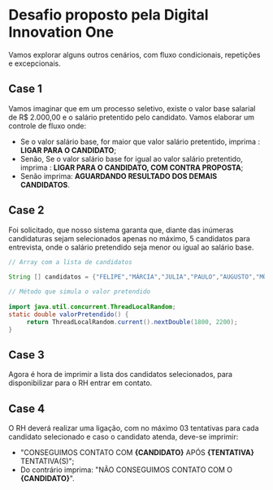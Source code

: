 # Desafio proposto pela Digital Innovation One

Vamos explorar alguns outros cenários, com fluxo condicionais, repetições e excepcionais.

## Case 1

Vamos imaginar que em um processo seletivo, existe o valor base salarial de R$ 2.000,00 e o salário pretentido pelo candidato. Vamos elaborar um controle de fluxo onde:

- Se o valor salário base, for maior que valor salário pretentido, imprima : **LIGAR PARA O CANDIDATO**;
- Senão, Se o valor salário base for igual ao valor salário pretentido, imprima : **LIGAR PARA O CANDIDATO, COM CONTRA PROPOSTA**;
- Senão imprima: **AGUARDANDO RESULTADO DOS DEMAIS CANDIDATOS**.

## Case 2

Foi solicitado, que nosso sistema garanta que, diante das inúmeras candidaturas sejam selecionados apenas no máximo, 5 candidatos para entrevista, onde o salário pretendido seja menor ou igual ao salário base.

```java
// Array com a lista de candidatos
​
String [] candidatos = {"FELIPE","MÁRCIA","JULIA","PAULO","AUGUSTO","MÔNICA","FABRÍCIO","MIRELA","DANIELA","JORGE"};

```

```java
// Método que simula o valor pretendido
​
import java.util.concurrent.ThreadLocalRandom;
static double valorPretendido() {
     return ThreadLocalRandom.current().nextDouble(1800, 2200);
}
```

## Case 3

Agora é hora de imprimir a lista dos candidatos selecionados, para disponibilizar para o RH entrar em contato.

## Case 4

O RH deverá realizar uma ligação, com no máximo 03 tentativas para cada candidato selecionado e caso o candidato atenda, deve-se imprimir:

- "CONSEGUIMOS CONTATO COM **{CANDIDATO}** APÓS **{TENTATIVA}** TENTATIVA(S)";
- Do contrário imprima: "NÃO CONSEGUIMOS CONTATO COM O **{CANDIDATO}**".
